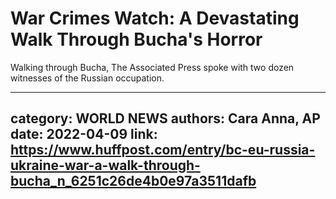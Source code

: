# War Crimes Watch: A Devastating Walk Through Bucha's Horror

Walking through Bucha, The Associated Press spoke with two dozen witnesses of the Russian occupation.

---
category: WORLD NEWS
authors: Cara Anna, AP
date: 2022-04-09
link: https://www.huffpost.com/entry/bc-eu-russia-ukraine-war-a-walk-through-bucha_n_6251c26de4b0e97a3511dafb
---
